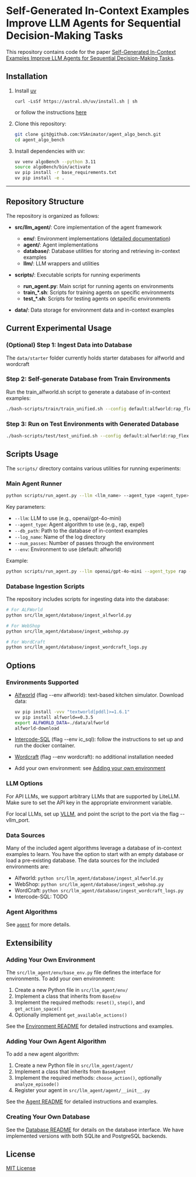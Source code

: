 # Self-Generated In-Context Examples Improve LLM Agents for Sequential Decision-Making Tasks

This repository contains code for the paper [Self-Generated In-Context Examples Improve LLM Agents for Sequential Decision-Making Tasks](https://arxiv.org/abs/2505.00234).

## Installation

1. Install [uv](https://docs.astral.sh/uv/)

    ```
    curl -LsSf https://astral.sh/uv/install.sh | sh
    ```

    or follow the instructions [here](https://docs.astral.sh/uv/getting-started/installation/)

2. Clone this repository:
    ```bash
    git clone git@github.com:VSAnimator/agent_algo_bench.git
    cd agent_algo_bench
    ```

3. Install dependencies with uv:

    ```bash
    uv venv algoBench --python 3.11
    source algoBench/bin/activate
    uv pip install -r base_requirements.txt
    uv pip install -e .
    ```

---

## Repository Structure

The repository is organized as follows:

- **src/llm_agent/**: Core implementation of the agent framework
  - **env/**: Environment implementations ([detailed documentation](src/llm_agent/env/README.md))
  - **agent/**: Agent implementations
  - **database/**: Database utilities for storing and retrieving in-context examples
  - **llm/**: LLM wrappers and utilities

- **scripts/**: Executable scripts for running experiments
  - **run_agent.py**: Main script for running agents on environments
  - **train_*.sh**: Scripts for training agents on specific environments
  - **test_*.sh**: Scripts for testing agents on specific environments

- **data/**: Data storage for environment data and in-context examples

## Current Experimental Usage

### (Optional) Step 1: Ingest Data into Database

The ```data/starter``` folder currently holds starter databases for alfworld and wordcraft

### Step 2: Self-generate Database from Train Environments

Run the train_alfworld.sh script to generate a database of in-context examples:

```bash
./bash-scripts/train/train_unified.sh --config default:alfworld:rap_flex: --llm gpt-4o-mini
```

### Step 3: Run on Test Environments with Generated Database

```bash
./bash-scripts/test/test_unified.sh --config default:alfworld:rap_flex: --llm gpt-4o-mini
```

## Scripts Usage

The `scripts/` directory contains various utilities for running experiments:

### Main Agent Runner

```bash
python scripts/run_agent.py --llm <llm_name> --agent_type <agent_type> --db_path <database_path> --log_name <log_name> --num_passes <num_passes>
```

Key parameters:
- `--llm`: LLM to use (e.g., openai/gpt-4o-mini)
- `--agent_type`: Agent algorithm to use (e.g., rap, expel)
- `--db_path`: Path to the database of in-context examples
- `--log_name`: Name of the log directory
- `--num_passes`: Number of passes through the environment
- `--env`: Environment to use (default: alfworld)

Example:
```bash
python scripts/run_agent.py --llm openai/gpt-4o-mini --agent_type rap --db_path /data/rl/clone_test/data/alfworld_expel/learning.db --log_name expel_rap_testonly --num_passes 1
```

### Database Ingestion Scripts

The repository includes scripts for ingesting data into the database:

```bash
# For ALFWorld
python src/llm_agent/database/ingest_alfworld.py

# For WebShop
python src/llm_agent/database/ingest_webshop.py

# For WordCraft
python src/llm_agent/database/ingest_wordcraft_logs.py
```

## Options

### Environments Supported

- [Alfworld](https://github.com/alfworld/alfworld) (flag --env alfworld): text-based kitchen simulator. Download data:
    ```bash
    uv pip install -vvv "textworld[pddl]>=1.6.1"
    uv pip install alfworld==0.3.5
    export ALFWORLD_DATA=./data/alfworld
    alfworld-download
    ```

- [Intercode-SQL](https://github.com/princeton-nlp/intercode) (flag --env ic_sql): follow the instructions to set up and run the docker container.

- [Wordcraft](https://github.com/minqi/wordcraft) (flag --env wordcraft): no additional installation needed

- Add your own environment: see [Adding your own environment](#adding-your-own-environment)

### LLM Options

For API LLMs, we support arbitrary LLMs that are supported by LiteLLM. Make sure to set the API key in the appropriate environment variable.

For local LLMs, set up [VLLM](https://github.com/vllm-project/vllm), and point the script to the port via the flag --vllm_port.

### Data Sources

Many of the included agent algorithms leverage a database of in-context examples to learn. You have the option to start with an empty database or load a pre-existing database. The data sources for the included environments are:

- Alfworld: ```python src/llm_agent/database/ingest_alfworld.py```
- WebShop: ```python src/llm_agent/database/ingest_webshop.py```
- WordCraft: ```python src/llm_agent/database/ingest_wordcraft_logs.py```
- Intercode-SQL: TODO

### Agent Algorithms
See [`agent`](https://github.com/VSAnimator/llm_self_improvement/tree/main/src/llm_agent/agent) for more details.

## Extensibility

### Adding Your Own Environment

The `src/llm_agent/env/base_env.py` file defines the interface for environments. To add your own environment:

1. Create a new Python file in `src/llm_agent/env/`
2. Implement a class that inherits from `BaseEnv`
3. Implement the required methods: `reset()`, `step()`, and `get_action_space()`
4. Optionally implement `get_available_actions()`

See the [Environment README](src/llm_agent/env/README.md) for detailed instructions and examples.

### Adding Your Own Agent Algorithm

To add a new agent algorithm:

1. Create a new Python file in `src/llm_agent/agent/`
2. Implement a class that inherits from `BaseAgent`
3. Implement the required methods: `choose_action()`, optionally `analyze_episode()`
4. Register your agent in `src/llm_agent/agent/__init__.py`

See the [Agent README](src/llm_agent/agent/README.md) for detailed instructions and examples.

### Creating Your Own Database

See the [Database README](src/llm_agent/database/README.md) for details on the database interface. We have implemented versions with both SQLite and PostgreSQL backends.

## License

[MIT License](LICENSE)
